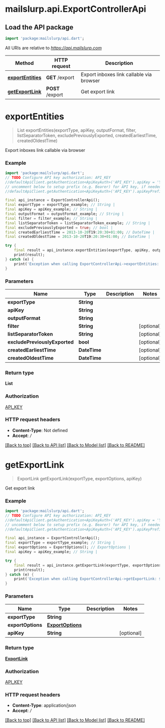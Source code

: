 # mailslurp.api.ExportControllerApi

## Load the API package
```dart
import 'package:mailslurp/api.dart';
```

All URIs are relative to *https://api.mailslurp.com*

Method | HTTP request | Description
------------- | ------------- | -------------
[**exportEntities**](ExportControllerApi#exportentities) | **GET** /export | Export inboxes link callable via browser
[**getExportLink**](ExportControllerApi#getexportlink) | **POST** /export | Get export link


# **exportEntities**
> List<String> exportEntities(exportType, apiKey, outputFormat, filter, listSeparatorToken, excludePreviouslyExported, createdEarliestTime, createdOldestTime)

Export inboxes link callable via browser

### Example 
```dart
import 'package:mailslurp/api.dart';
// TODO Configure API key authorization: API_KEY
//defaultApiClient.getAuthentication<ApiKeyAuth>('API_KEY').apiKey = 'YOUR_API_KEY';
// uncomment below to setup prefix (e.g. Bearer) for API key, if needed
//defaultApiClient.getAuthentication<ApiKeyAuth>('API_KEY').apiKeyPrefix = 'Bearer';

final api_instance = ExportControllerApi();
final exportType = exportType_example; // String | 
final apiKey = apiKey_example; // String | 
final outputFormat = outputFormat_example; // String | 
final filter = filter_example; // String | 
final listSeparatorToken = listSeparatorToken_example; // String | 
final excludePreviouslyExported = true; // bool | 
final createdEarliestTime = 2013-10-20T19:20:30+01:00; // DateTime | 
final createdOldestTime = 2013-10-20T19:20:30+01:00; // DateTime | 

try { 
    final result = api_instance.exportEntities(exportType, apiKey, outputFormat, filter, listSeparatorToken, excludePreviouslyExported, createdEarliestTime, createdOldestTime);
    print(result);
} catch (e) {
    print('Exception when calling ExportControllerApi->exportEntities: $e\n');
}
```

### Parameters

Name | Type | Description  | Notes
------------- | ------------- | ------------- | -------------
 **exportType** | **String**|  | 
 **apiKey** | **String**|  | 
 **outputFormat** | **String**|  | 
 **filter** | **String**|  | [optional] 
 **listSeparatorToken** | **String**|  | [optional] 
 **excludePreviouslyExported** | **bool**|  | [optional] 
 **createdEarliestTime** | **DateTime**|  | [optional] 
 **createdOldestTime** | **DateTime**|  | [optional] 

### Return type

**List<String>**

### Authorization

[API_KEY](../README#API_KEY)

### HTTP request headers

 - **Content-Type**: Not defined
 - **Accept**: */*

[[Back to top]](#) [[Back to API list]](../README#documentation-for-api-endpoints) [[Back to Model list]](../README#documentation-for-models) [[Back to README]](../README)

# **getExportLink**
> ExportLink getExportLink(exportType, exportOptions, apiKey)

Get export link

### Example 
```dart
import 'package:mailslurp/api.dart';
// TODO Configure API key authorization: API_KEY
//defaultApiClient.getAuthentication<ApiKeyAuth>('API_KEY').apiKey = 'YOUR_API_KEY';
// uncomment below to setup prefix (e.g. Bearer) for API key, if needed
//defaultApiClient.getAuthentication<ApiKeyAuth>('API_KEY').apiKeyPrefix = 'Bearer';

final api_instance = ExportControllerApi();
final exportType = exportType_example; // String | 
final exportOptions = ExportOptions(); // ExportOptions | 
final apiKey = apiKey_example; // String | 

try { 
    final result = api_instance.getExportLink(exportType, exportOptions, apiKey);
    print(result);
} catch (e) {
    print('Exception when calling ExportControllerApi->getExportLink: $e\n');
}
```

### Parameters

Name | Type | Description  | Notes
------------- | ------------- | ------------- | -------------
 **exportType** | **String**|  | 
 **exportOptions** | [**ExportOptions**](ExportOptions)|  | 
 **apiKey** | **String**|  | [optional] 

### Return type

[**ExportLink**](ExportLink)

### Authorization

[API_KEY](../README#API_KEY)

### HTTP request headers

 - **Content-Type**: application/json
 - **Accept**: */*

[[Back to top]](#) [[Back to API list]](../README#documentation-for-api-endpoints) [[Back to Model list]](../README#documentation-for-models) [[Back to README]](../README)

